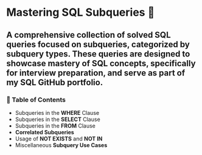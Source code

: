 # Mastering SQL Subqueries 🎯

## A comprehensive collection of solved SQL queries focused on subqueries, categorized by subquery types. These queries are designed to showcase mastery of SQL concepts, specifically for interview preparation, and serve as part of my SQL GitHub portfolio.

### 📍 Table of Contents

- Subqueries in the **WHERE** Clause
- Subqueries in the **SELECT** Clause
- Subqueries in the **FROM** Clause
- **Correlated Subqueries**
- Usage of **NOT EXISTS** and **NOT IN**
- Miscellaneous **Subquery Use Cases**
